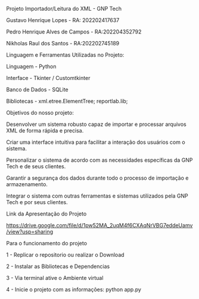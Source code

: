 Projeto Importador/Leitura do XML - GNP Tech

Gustavo Henrique Lopes - RA: 202202417637

Pedro Henrique Alves de Campos - RA:202204352792   

Nikholas Raul dos Santos - RA:202202745189

Linguagem e Ferramentas Utilizadas no Projeto:

Linguagem - Python

Interface - Tkinter / Customtkinter

Banco de Dados - SQLite

Bibliotecas - xml.etree.ElementTree; reportlab.lib;

Objetivos do nosso projeto:

Desenvolver um sistema robusto capaz de importar e processar arquivos XML de forma rápida e precisa.

Criar uma interface intuitiva para facilitar a interação dos usuários com o sistema.

Personalizar o sistema de acordo com as necessidades específicas da GNP Tech e de seus clientes.

Garantir a segurança dos dados durante todo o processo de importação e armazenamento.

Integrar o sistema com outras ferramentas e sistemas utilizados pela GNP Tech e por seus clientes.

Link da Apresentação do Projeto

https://drive.google.com/file/d/1pw52MA_2uqM4f6CXAqNrVBG7eddeUamv/view?usp=sharing

Para o funcionamento do projeto

1 - Replicar o repositorio ou realizar o Download

2 - Instalar as Bibliotecas e Dependencias 

3 - Via terminal ative o Ambiente virtual

4 - Inicie o projeto com as informações: python app.py 
